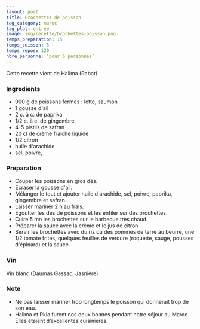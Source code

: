 ```yaml
---
layout: post
title: Brochettes de poisson
tag_category: maroc
tag_plat: entree
image: img/recette/brochettes-poisson.png
temps_preparation: 15
temps_cuisson: 5
temps_repos: 120
nbre_personne: ‘pour 6 personnes’
---
```

Cette recette vient de Halima (Rabat)

### Ingredients
* 900 g de poissons fermes : lotte, saumon
* 1 gousse d'ail
* 2 c. à c. de paprika
* 1/2 c. à c. de gingembre
* 4-5 pistils de safran
* 20 cl de crème fraîche liquide
* 1/2 citron
* huile d'arachide
* sel, poivre,

### Preparation
* Couper les poissons en gros dés.
* Ecraser la gousse d'ail.
* Mélanger le tout et ajouter huile d'arachide, sel, poivre, paprika, gingembre et safran.
* Laisser mariner 2 h au frais.
* Egoutter les dés de poissons et les enfiler sur des brochettes.
* Cuire 5 mn les brochettes sur le barbecue très chaud.
* Préparer la sauce avec la crème et le jus de citron 
* Servir les brochettes avec du riz ou des pommes de terre au beurre, une 1/2 tomate frites, quelques feuilles de verdure (roquette, sauge, pousses d'épinard) et la sauce.
  
### Vin
Vin blanc (Daumas Gassac, Jasnière)

### Note
* Ne pas laisser mariner trop longtemps le poisson qui donnerait trop de son eau.
* Halima et Rkia furent nos deux bonnes pendant notre séjour au Maroc. Elles étaient d’excellentes cuisinières.

